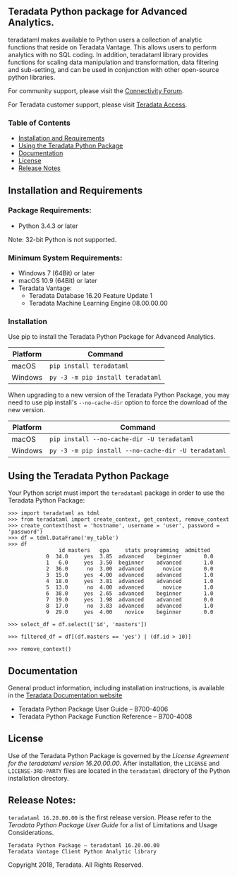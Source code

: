 ## Teradata Python package for Advanced Analytics.

teradataml makes available to Python users a collection of analytic functions that reside on Teradata Vantage. This allows users to perform analytics with no SQL coding. In addition, teradataml library  provides functions for scaling data manipulation and transformation, data filtering and sub-setting, and can be used in conjunction with other open-source python libraries. 

For community support, please visit the [Connectivity Forum](http://community.teradata.com/t5/Tools/bd-p/DevXToolsBoard).

For Teradata customer support, please visit [Teradata Access](https://access.teradata.com/).

### Table of Contents
* [Installation and Requirements](#installation-and-requirements)
* [Using the Teradata Python Package](#using-the-teradata-python-package)
* [Documentation](#documentation)
* [License](#license)
* [Release Notes](#release-notes)

## Installation and Requirements

### Package Requirements:
* Python 3.4.3 or later

Note: 32-bit Python is not supported.

### Minimum System Requirements:
* Windows 7 (64Bit) or later
* macOS 10.9 (64Bit) or later
* Teradata Vantage:
  * Teradata Database 16.20 Feature Update 1
  * Teradata Machine Learning Engine 08.00.00.00

### Installation

Use pip to install the Teradata Python Package for Advanced Analytics.

Platform       | Command
-------------- | ---
macOS          | `pip install teradataml`
Windows        | `py -3 -m pip install teradataml`

When upgrading to a new version of the Teradata Python Package, you may need to use pip install's `--no-cache-dir` option to force the download of the new version.

Platform       | Command
-------------- | ---
macOS          | `pip install --no-cache-dir -U teradataml`
Windows        | `py -3 -m pip install --no-cache-dir -U teradataml`

## Using the Teradata Python Package

Your Python script must import the `teradataml` package in order to use the Teradata Python Package:

```
>>> import teradataml as tdml
>>> from teradataml import create_context, get_context, remove_context
>>> create_context(host = 'hostname', username = 'user', password = 'password')
>>> df = tdml.DataFrame('my_table')
>>> df
                id masters   gpa     stats programming  admitted
            0  34.0     yes  3.85  advanced    beginner       0.0
            1   6.0     yes  3.50  beginner    advanced       1.0
            2  36.0      no  3.00  advanced      novice       0.0
            3  15.0     yes  4.00  advanced    advanced       1.0
            4  18.0     yes  3.81  advanced    advanced       1.0
            5  13.0      no  4.00  advanced      novice       1.0
            6  38.0     yes  2.65  advanced    beginner       1.0
            7  19.0     yes  1.98  advanced    advanced       0.0
            8  17.0      no  3.83  advanced    advanced       1.0
            9  29.0     yes  4.00    novice    beginner       0.0

>>> select_df = df.select(['id', 'masters']) 

>>> filtered_df = df[(df.masters == 'yes') | (df.id > 10)]

>>> remove_context()
```

## Documentation

General product information, including installation instructions, is available in the [Teradata Documentation website](https://docs.teradata.com/)
-	Teradata Python Package User Guide – B700-4006
-	Teradata Python Package Function Reference – B700-4008

## License

Use of the Teradata Python Package is governed by the *License Agreement for the teradataml version 16.20.00.00*. 
After installation, the `LICENSE` and `LICENSE-3RD-PARTY` files are located in the `teradataml` directory of the Python installation directory.

## Release Notes:
`teradataml 16.20.00.00` is the first release version. Please refer to the _Teradata Python Package User Guide_ for a list of Limitations and Usage Considerations.

```
Teradata Python Package – teradataml 16.20.00.00
Teradata Vantage Client Python Analytic library
```

Copyright 2018, Teradata. All Rights Reserved.
